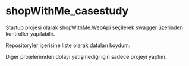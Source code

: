 # shopWithMe_casestudy
Startup projesi olarak shopWithMe.WebApi seçilerek swagger üzerinden kontroller yapılabilir. 

Repositoryler içerisine liste olarak dataları koydum. 

Diğer projelerimden dolayı yetişmediği için sadece projeyi yaptım. 
